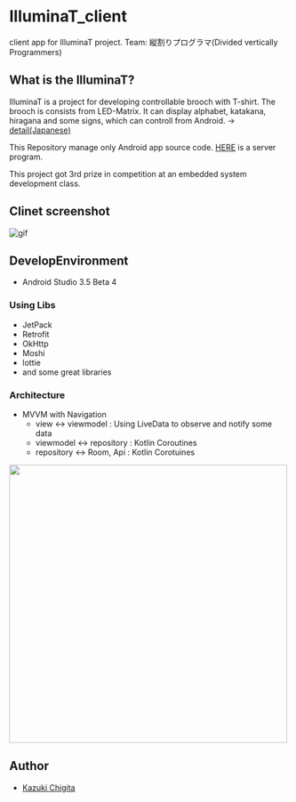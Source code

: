 # IlluminaT_client
client app for IlluminaT project. Team: 縦割りプログラマ(Divided vertically Programmers)

## What is the IlluminaT?

IlluminaT is a project for developing controllable brooch with T-shirt. The brooch is consists from LED-Matrix. It can display alphabet, katakana, hiragana and some signs, which can controll from Android. → [detail(Japanese)](https://www.rs-online.com/designspark/illuminat-jp)

This Repository manage only Android app source code. [HERE](https://github.com/NTSC-J/IlluminaT_controller) is a server program.

This project got 3rd prize in competition at an embedded system development class.

## Clinet screenshot
![gif](https://user-images.githubusercontent.com/7840108/60085789-e8d84980-9774-11e9-81fd-7f06d4920b3d.gif)


## DevelopEnvironment
- Android Studio 3.5 Beta 4

### Using Libs
- JetPack
- Retrofit
- OkHttp
- Moshi
- lottie
- and some great libraries

### Architecture
- MVVM with Navigation
  - view <-> viewmodel : Using LiveData to observe and notify some data
  - viewmodel <-> repository : Kotlin Coroutines
  - repository <-> Room, Api : Kotlin Corotuines
<img src="https://user-images.githubusercontent.com/7840108/60501322-cacf9380-9cf6-11e9-8112-e1cc0aa22299.png" width=500 />  

## Author
- [Kazuki Chigita](https://github.com/chigichan24)
